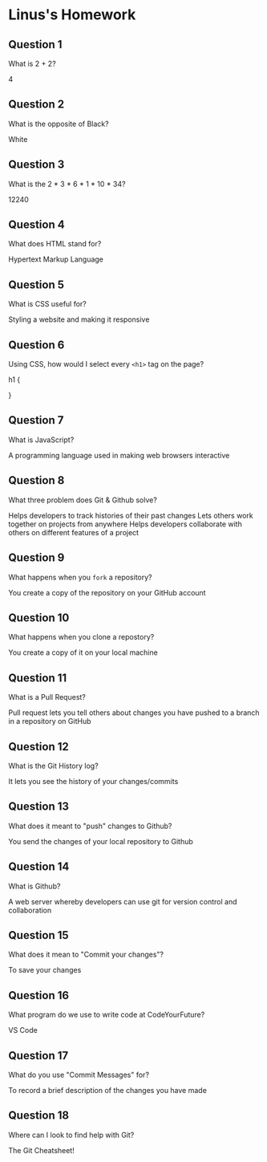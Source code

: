 # Linus's Homework

## Question 1

What is 2 + 2?

4

## Question 2

What is the opposite of Black?

White

## Question 3

What is the  2 * 3 * 6 * 1 * 10 * 34?

12240

## Question 4 

What does HTML stand for?

Hypertext Markup Language

## Question 5

What is CSS useful for?

Styling a website and making it responsive

## Question 6

Using CSS, how would I select every `<h1>` tag on the page?

h1 {

}


## Question 7

What is JavaScript?

A programming language used in making web browsers interactive

## Question 8

What three problem does Git & Github solve?

Helps developers to track histories of their past changes
Lets others work together on projects from anywhere
Helps developers collaborate with others on different features of a project

## Question 9

What happens when you `fork` a repository?

You create a copy of the repository on your GitHub account

## Question 10 

What happens when you clone a repostory?

You create a copy of it on your local machine

## Question 11

What is a Pull Request?

Pull request lets you tell others about changes you have pushed to a branch in a repository on GitHub

## Question 12

What is the Git History log?

It lets you see the history of your changes/commits

## Question 13

What does it meant to "push" changes to Github?

You send the changes of your local repository to Github

## Question 14

What is Github?

A web server whereby developers can use git for version control and collaboration

## Question 15

What does it mean to "Commit your changes"?

To save your changes

## Question 16

What program do we use to write code at CodeYourFuture?

VS Code

## Question 17

What do you use "Commit Messages" for?

To record a brief description of the changes you have made

## Question 18

Where can I look to find help with Git?

The Git Cheatsheet!
